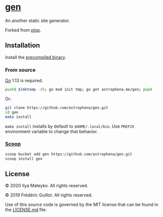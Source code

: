 # [gen]

An another static site generator.

Forked from [plop].

## Installation

Install the [precompiled binary].

### From source

[Go] 1.13 is required.

```bash
pushd $(mktemp -d); go mod init tmp; go get astrophena.me/gen; popd
```

Or:

```bash
git clone https://github.com/astrophena/gen.git
cd gen
make install
```

`make install` installs by default to `$HOME/.local/bin`. Use `PREFIX`
environment variable to change that behavior.

### [Scoop]

```bash
scoop bucket add gen https://github.com/astrophena/gen.git
scoop install gen
```

## License

© 2020 Ilya Mateyko. All rights reserved.

© 2019 Frédéric Guillot. All rights reserved.

Use of this source code is governed by the MIT license that can be
found in the [LICENSE.md] file.

[gen]: https://astrophena.me/gen
[plop]: https://github.com/fguillot/plop
[precompiled binary]: https://github.com/astrophena/gen/releases
[Go]: https://golang.org
[Scoop]: https://scoop.sh
[LICENSE.md]: LICENSE.md
